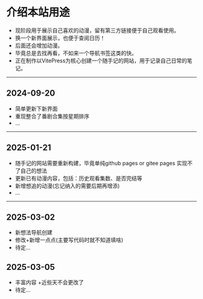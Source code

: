 # 介绍本站用途
+ 现阶段用于展示自己喜欢的动漫，留有第三方链接便于自己观看使用。
+ 换一个新界面展示，也便于查阅日历！
+ 后面还会增加动漫。
+ 毕竟总是去找再看，不如来一个导航书签这类的快。
+ 正在制作以VitePress为核心创建一个随手记的网站，用于记录自己日常的笔记。
---
## 2024-09-20
+ 简单更新下新界面
+ 重现整合了番剧合集按星期排序
+ …
---
## 2025-01-21
+ 随手记的网站需要重新构建，毕竟单纯github pages or gitee pages 实现不了自己的想法
+ 更新已有动漫内容，包括：历史观看集数、是否完结等
+ 新增想追的动漫(忘记纳入的需要后期再增添)
+ …
---
## 2025-03-02
+ 新想法导航创建
+ 修改+新增一点点(主要写代码时就不知道填啥)
+ 待定…

## 2025-03-05
+ 丰富内容
+近些天不会更改了
+ 待定…